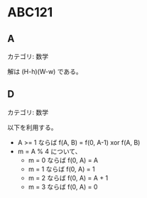 # ABC121

## A
カテゴリ: 数学

解は (H-h)(W-w) である。

## D
カテゴリ: 数学

以下を利用する。

* A >= 1 ならば f(A, B) = f(0, A-1) xor f(A, B)
* m = A % 4 について、
  - m = 0 ならば f(0, A) = A
  - m = 1 ならば f(0, A) = 1
  - m = 2 ならば f(0, A) = A + 1
  - m = 3 ならば f(0, A) = 0
